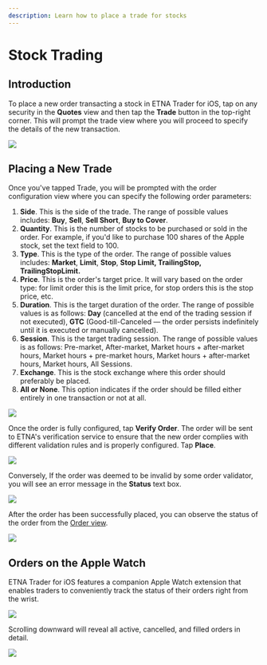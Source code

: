```yaml
---
description: Learn how to place a trade for stocks
---
```


# Stock Trading

## Introduction

To place a new order transacting a stock in ETNA Trader for iOS, tap on any security in the **Quotes** view and then tap the **Trade** button in the top-right corner. This will prompt the trade view where you will proceed to specify the details of the new transaction.

![](../../../../.gitbook/assets/img_ff96693f5a2f-1_iphonexspacegrey_portrait%20%281%29.png)

## Placing a New Trade

Once you've tapped Trade, you will be prompted with the order configuration view where you can specify the following order parameters:

1. **Side**. This is the side of the trade. The range of possible values includes: **Buy**, **Sell**, **Sell Short**, **Buy to Cover**.
2. **Quantity**. This is the number of stocks to be purchased or sold in the order. For example, if you'd like to purchase 100 shares of  the Apple stock, set the text field to 100.
3. **Type**. This is the type of the order. The range of possible values includes: **Market**, **Limit**, **Stop**, **Stop Limit, TrailingStop, TrailingStopLimit.**
4. **Price**. This is the order's target price. It will vary based on the order type: for limit order this is the limit price, for stop orders this is the stop price, etc.
5. **Duration**. This is the target duration of the order. The range of possible values is as follows: **Day** \(cancelled at the end of the trading session if not executed\), **GTC** \(Good-till-Canceled — the order persists indefinitely until it is executed or manually cancelled\).
6. **Session**. This is the target trading session. The range of possible values is as follows: Pre-market, After-market, Market hours + after-market hours, Market hours + pre-market hours, Market hours + after-market hours,  Market hours, All Sessions.
7. **Exchange**. This is the stock exchange where this order should preferably be placed.
8. **All or None**. This option indicates if the order should be filled either entirely in one transaction or not at all.

![](../../../../.gitbook/assets/img_2b534b44cb96-1_iphonexspacegrey_portrait.png)

Once the order is fully configured, tap **Verify Order**. The order will be sent to ETNA's verification service to ensure that the new order complies with different validation rules and is properly configured. Tap **Place**.

![](../../../../.gitbook/assets/img_989001a15890-1_iphonexspacegrey_portrait.png)

Conversely, If the order was deemed to be invalid by some order validator, you will see an error message in the **Status** text box.

![](../../../../.gitbook/assets/assets_-lg87vekkhvglbrecnrm_-lg8mbk_qfyofjupdere_-lg8mdeseo619dq-qx9m_img_0065_iphonexspacegrey_portrait.png)

After the order has been successfully placed, you can observe the status of the order from the [Order view](../../orders-view.md).

![](../../../../.gitbook/assets/img_0972f1d73547-1_iphonexspacegrey_portrait.png)

## Orders on the Apple Watch

ETNA Trader for iOS features a companion Apple Watch extension that enables traders to conveniently track the status of their orders right from the wrist.

![](../../../../.gitbook/assets/silver-white-band-5.png)

Scrolling downward will reveal all active, cancelled, and filled orders in detail.

![](../../../../.gitbook/assets/silver-white-band-6.png)

